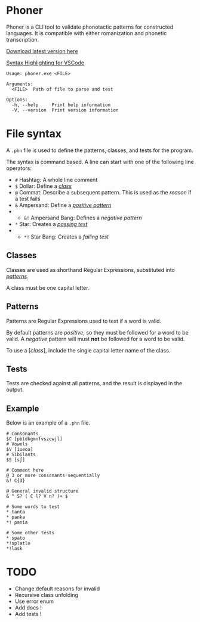 # Phoner

Phoner is a CLI tool to validate phonotactic patterns for constructed languages.
It is compatible with either romanization and phonetic transcription.

[Download latest version here](https://github.com/darccyy/phoner/releases/latest)

[Syntax Highlighting for VSCode](https://github.com/darccyy/phoner-syntax)

```
Usage: phoner.exe <FILE>

Arguments:
  <FILE>  Path of file to parse and test

Options:
  -h, --help     Print help information
  -V, --version  Print version information
```

# File syntax

A `.phn` file is used to define the patterns, classes, and tests for the program.

The syntax is command based.
A line can start with one of the following line operators:

- `#` Hashtag: A whole line comment
- `$` Dollar: Define a [_class_](#classes)
- `@` Commat: Describe a subsequent pattern. This is used as the _reason_ if a test fails
- `&` Ampersand: Define a [_positive pattern_](#patterns)
- - `&!` Ampersand Bang: Defines a _negative pattern_
- `*` Star: Creates a [_passing test_](#tests)
- - `*!` Star Bang: Creates a _failing test_

## Classes

Classes are used as shorthand Regular Expressions, substituted into [_patterns_](#patterns).

A class must be one capital letter.

## Patterns

Patterns are Regular Expressions used to test if a word is valid.

By default patterns are _positive_, so they must be followed for a word to be valid.
A _negative_ pattern will must **not** be followed for a word to be valid.

To use a [_class_], include the single capital letter name of the class.

## Tests

Tests are checked against all patterns, and the result is displayed in the output.

## Example

Below is an example of a `.phn` file.

```phn
# Consonants
$C [pbtdkgmnfvszcwjl]
# Vowels
$V [iueoa]
# Sibilants
$S [sʃ]

# Comment here
@ 3 or more consonants sequentially
&! C{3}

@ General invalid structure
& ^ S? ( C l? V n? )+ $

# Some words to test
* tanta
* panka
*! pania

# Some other tests
* spato
*!splatlo
*!lask
```

# TODO

- Change default reasons for invalid
- Recursive class unfolding
- Use error enum
- Add docs !
- Add tests !
